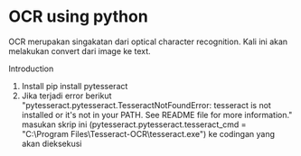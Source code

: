 # OCR using python

OCR merupakan singakatan dari optical character recognition. Kali ini akan melakukan convert dari image ke text.

Introduction
1. Install pip install pytesseract
2. Jika terjadi error berikut "pytesseract.pytesseract.TesseractNotFoundError: tesseract is not installed or it's not in your PATH. See README file for more information." masukan skrip ini (pytesseract.pytesseract.tesseract_cmd = "C:\\Program Files\\Tesseract-OCR\\tesseract.exe") ke codingan yang akan dieksekusi

